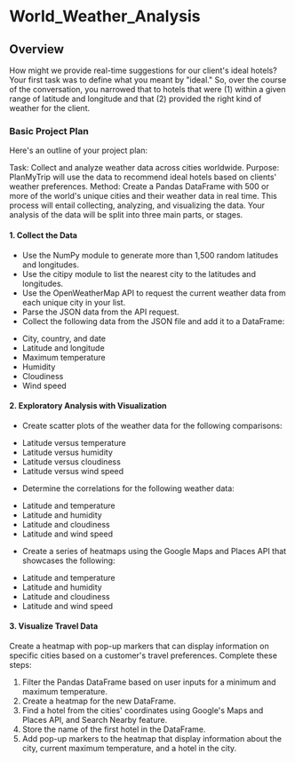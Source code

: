 # World_Weather_Analysis

## Overview
How might we provide real-time suggestions for our client's ideal hotels? Your first task was to define what you meant by "ideal." So, over the course of the conversation, you narrowed that to hotels that were (1) within a given range of latitude and longitude and that (2) provided the right kind of weather for the client.

### Basic Project Plan
Here's an outline of your project plan:

Task: Collect and analyze weather data across cities worldwide.
Purpose: PlanMyTrip will use the data to recommend ideal hotels based on clients' weather preferences.
Method: Create a Pandas DataFrame with 500 or more of the world's unique cities and their weather data in real time. This process will entail collecting, analyzing, and visualizing the data.
Your analysis of the data will be split into three main parts, or stages.

#### 1. Collect the Data

* Use the NumPy module to generate more than 1,500 random latitudes and longitudes.
* Use the citipy module to list the nearest city to the latitudes and longitudes.
* Use the OpenWeatherMap API to request the current weather data from each unique city in your list.
* Parse the JSON data from the API request.
* Collect the following data from the JSON file and add it to a DataFrame:
 - City, country, and date
 - Latitude and longitude
 - Maximum temperature
 - Humidity
 - Cloudiness
 - Wind speed

#### 2. Exploratory Analysis with Visualization

* Create scatter plots of the weather data for the following comparisons:
 - Latitude versus temperature
 - Latitude versus humidity
 - Latitude versus cloudiness
 - Latitude versus wind speed
* Determine the correlations for the following weather data:
 - Latitude and temperature
 - Latitude and humidity
 - Latitude and cloudiness
 - Latitude and wind speed
* Create a series of heatmaps using the Google Maps and Places API that showcases the following:
 - Latitude and temperature
 - Latitude and humidity
 - Latitude and cloudiness
 - Latitude and wind speed

#### 3. Visualize Travel Data

Create a heatmap with pop-up markers that can display information on specific cities based on a customer's travel preferences. Complete these steps:

1. Filter the Pandas DataFrame based on user inputs for a minimum and maximum temperature.
2. Create a heatmap for the new DataFrame.
3. Find a hotel from the cities' coordinates using Google's Maps and Places API, and Search Nearby feature.
4. Store the name of the first hotel in the DataFrame.
5. Add pop-up markers to the heatmap that display information about the city, current maximum temperature, and a hotel in the city.